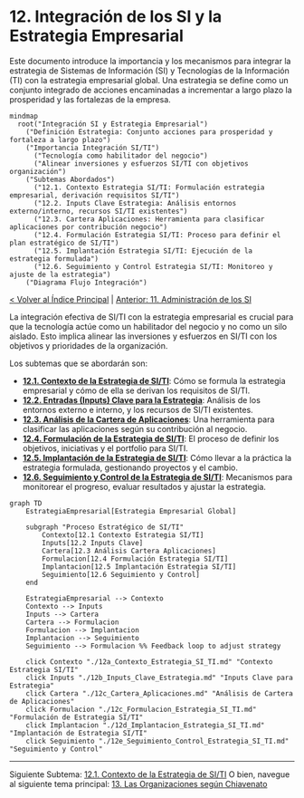 # 12. Integración de los SI y la Estrategia Empresarial

Este documento introduce la importancia y los mecanismos para integrar la estrategia de Sistemas de Información (SI) y Tecnologías de la Información (TI) con la estrategia empresarial global. Una estrategia se define como un conjunto integrado de acciones encaminadas a incrementar a largo plazo la prosperidad y las fortalezas de la empresa.

```mermaid
mindmap
  root("Integración SI y Estrategia Empresarial")
    ("Definición Estrategia: Conjunto acciones para prosperidad y fortaleza a largo plazo")
    ("Importancia Integración SI/TI")
      ("Tecnología como habilitador del negocio")
      ("Alinear inversiones y esfuerzos SI/TI con objetivos organización")
    ("Subtemas Abordados")
      ("12.1. Contexto Estrategia SI/TI: Formulación estrategia empresarial, derivación requisitos SI/TI")
      ("12.2. Inputs Clave Estrategia: Análisis entornos externo/interno, recursos SI/TI existentes")
      ("12.3. Cartera Aplicaciones: Herramienta para clasificar aplicaciones por contribución negocio")
      ("12.4. Formulación Estrategia SI/TI: Proceso para definir el plan estratégico de SI/TI")
      ("12.5. Implantación Estrategia SI/TI: Ejecución de la estrategia formulada")
      ("12.6. Seguimiento y Control Estrategia SI/TI: Monitoreo y ajuste de la estrategia")
    ("Diagrama Flujo Integración")
```

[< Volver al Índice Principal](./00_Indice_SI_TI.md) | [Anterior: 11. Administración de los SI](./11_Administracion_SI.md)

La integración efectiva de SI/TI con la estrategia empresarial es crucial para que la tecnología actúe como un habilitador del negocio y no como un silo aislado. Esto implica alinear las inversiones y esfuerzos en SI/TI con los objetivos y prioridades de la organización.

Los subtemas que se abordarán son:

*   **[12.1. Contexto de la Estrategia de SI/TI](./12a_Contexto_Estrategia_SI_TI.md)**: Cómo se formula la estrategia empresarial y cómo de ella se derivan los requisitos de SI/TI.
*   **[12.2. Entradas (Inputs) Clave para la Estrategia](./12b_Inputs_Clave_Estrategia.md)**: Análisis de los entornos externo e interno, y los recursos de SI/TI existentes.
*   **[12.3. Análisis de la Cartera de Aplicaciones](./12c_Cartera_Aplicaciones.md)**: Una herramienta para clasificar las aplicaciones según su contribución al negocio.
*   **[12.4. Formulación de la Estrategia de SI/TI](./12c_Formulacion_Estrategia_SI_TI.md)**: El proceso de definir los objetivos, iniciativas y el portfolio para SI/TI.
*   **[12.5. Implantación de la Estrategia de SI/TI](./12d_Implantacion_Estrategia_SI_TI.md)**: Cómo llevar a la práctica la estrategia formulada, gestionando proyectos y el cambio.
*   **[12.6. Seguimiento y Control de la Estrategia de SI/TI](./12e_Seguimiento_Control_Estrategia_SI_TI.md)**: Mecanismos para monitorear el progreso, evaluar resultados y ajustar la estrategia.

```mermaid
graph TD
    EstrategiaEmpresarial[Estrategia Empresarial Global]

    subgraph "Proceso Estratégico de SI/TI"
        Contexto[12.1 Contexto Estrategia SI/TI]
        Inputs[12.2 Inputs Clave]
        Cartera[12.3 Análisis Cartera Aplicaciones]
        Formulacion[12.4 Formulación Estrategia SI/TI]
        Implantacion[12.5 Implantación Estrategia SI/TI]
        Seguimiento[12.6 Seguimiento y Control]
    end

    EstrategiaEmpresarial --> Contexto
    Contexto --> Inputs
    Inputs --> Cartera
    Cartera --> Formulacion
    Formulacion --> Implantacion
    Implantacion --> Seguimiento
    Seguimiento --> Formulacion %% Feedback loop to adjust strategy

    click Contexto "./12a_Contexto_Estrategia_SI_TI.md" "Contexto Estrategia SI/TI"
    click Inputs "./12b_Inputs_Clave_Estrategia.md" "Inputs Clave para Estrategia"
    click Cartera "./12c_Cartera_Aplicaciones.md" "Análisis de Cartera de Aplicaciones"
    click Formulacion "./12c_Formulacion_Estrategia_SI_TI.md" "Formulación de Estrategia SI/TI"
    click Implantacion "./12d_Implantacion_Estrategia_SI_TI.md" "Implantación de Estrategia SI/TI"
    click Seguimiento "./12e_Seguimiento_Control_Estrategia_SI_TI.md" "Seguimiento y Control"
```

---

Siguiente Subtema: [12.1. Contexto de la Estrategia de SI/TI](./12a_Contexto_Estrategia_SI_TI.md)
O bien, navegue al siguiente tema principal: [13. Las Organizaciones según Chiavenato](./13_Organizaciones_Chiavenato.md) 